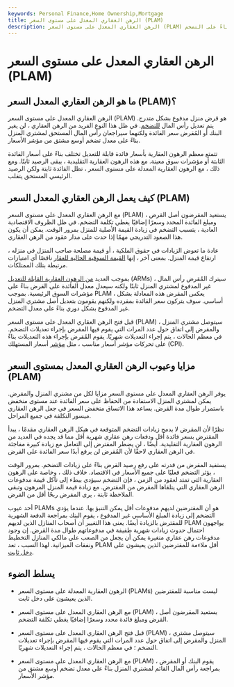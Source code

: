 ```yaml
---
keywords: Personal Finance,Home Ownership,Mortgage
title: الرهن العقاري المعدل على مستوى السعر (PLAM)
description: الرهن العقاري المعدل على مستوى السعر (PLAM) هو رهن عقاري متدرج الدفع حيث يقوم المقرض بمراجعة أصل مشتري المنزل بناءً على التضخم.
---
```


# الرهن العقاري المعدل على مستوى السعر (PLAM)
## ما هو الرهن العقاري المعدل السعر (PLAM)؟

الرهن العقاري المعدل على مستوى السعر (PLAM) هو قرض منزل مدفوع بشكل متدرج. يتم تعديل رأس المال [للتضخم](/inflation). في ظل هذا النوع الفريد من الرهن العقاري ، لن يغير البنك أو المُقرض سعر الفائدة ولكنهما سيراجعان رأس المال المستحق لمشتري المنزل بناءً على معدل تضخم أوسع مشتق من مؤشر الأسعار.

تتمتع معظم الرهون العقارية بأسعار فائدة قابلة للتعديل تختلف بناءً على أسعار الفائدة الثابتة أو مؤشرات سوق معينة. مع هذه الرهون العقارية التقليدية ، يبقى الرصيد ثابتًا. ومع ذلك ، مع الرهون العقارية المعدلة على مستوى السعر ، تظل الفائدة ثابتة ولكن الرصيد الرئيسي المستحق يتقلب.

## كيف يعمل الرهن العقاري المعدل السعر (PLAM)

مع الرهن العقاري المعدل على مستوى السعر (PLAM) ، يستعيد المقرضون أصل القرض ومبلغ الفائدة المحدد وسعرًا إضافيًا يغطي تكلفة التضخم. في ظل الظروف الاقتصادية العادية ، يتسبب التضخم في زيادة القيمة الأصلية للمنزل بمرور الوقت. يمكن أن يكون هذا الصعود التدريجي مهمًا إذا حدث على مدار عقود من الرهن العقاري.

عادة ما تعوض الزيادات في حقوق الملكية ، أو قيمة مصلحة صاحب المنزل في منزله ، ارتفاع قيمة المنزل. بمعنى آخر ، إنها [القيمة السوقية الحالية للعقار](/marketvalue) ناقصًا أي امتيازات مرتبطة بتلك الممتلكات.

بموجب العديد [من الرهون العقارية القابلة للتعديل](/arm) (ARMs) ، سيترك المُقرض رأس المال غير المدفوع لمشتري المنزل ثابتًا ولكنه سيعدل معدل الفائدة على القرض بناءً على مؤشرات السوق الرئيسية. بموجب PLAM ، يعكس المقرض هذه المعادلة بشكل أساسي. سوف يتركون سعر الفائدة بمفرده ولكنهم يقومون بتعديل أصل مشتري المنزل غير المدفوع بشكل دوري بناءً على معدل التضخم.

قبل فتح الرهن العقاري المعدل على مستوى السعر (PLAM) ، سيتوصل مشتري المنزل والمقرض إلى اتفاق حول عدد المرات التي يقوم فيها المقرض بإجراء تعديلات التضخم. في معظم الحالات ، يتم إجراء التعديلات شهريًا. يقوم المُقرض بإجراء هذه التعديلات بناءً على تحركات مؤشر أسعار مناسب ، مثل [مؤشر](/consumerpriceindex) أسعار المستهلك (CPI).

## مزايا وعيوب الرهن العقاري المعدل بمستوى السعر (PLAM)

يوفر الرهن العقاري المعدل على مستوى السعر مزايا لكل من مشتري المنزل والمقرض. يمكن لمشتري المنزل الاستفادة من الحفاظ على سعر الفائدة عند مستوى منخفض باستمرار طوال مدة القرض. يساعد هذا الاتساق منخفض السعر في جعل الرهن العقاري ميسور التكلفة في جميع المراحل.

نظرًا لأن المقرض لا يدمج زيادات التضخم المتوقعة في هيكل الرهن العقاري مقدمًا ، يبدأ المقترض بسعر فائدة أقل ودفعات رهن عقاري شهرية أقل مما قد يجده في العديد من الرهون العقارية التقليدية. أيضًا ، لن يضطر المقترض إلى التعامل مع زيادة كبيرة مفاجئة في الرهن العقاري لاحقًا لأن المُقرض لن يرفع أبدًا سعر الفائدة على القرض.

يستفيد المقرض من قدرته على رفع رصيد القرض بناءً على زيادات التضخم. بمرور الوقت ، يؤثر التضخم فعليًا على جميع الأسعار في الاقتصاد. خلاف ذلك ، وخاصة على الرهون العقارية التي تمتد لعقود من الزمن ، فإن التضخم سيؤدي ببطء إلى تآكل قيمة مدفوعات الرهن العقاري التي يتلقاها المقرض من المقترض. مع زيادة قيمة المنزل المرهون وتبقى الملاحظة ثابتة ، يرى المقرض ربحًا أقل من القرض.

أحد عيوب PLAMs هو أن المقترضين لديهم مدفوعات أقل يمكن التنبؤ بها. عندما يؤدي التضخم إلى زيادة المبلغ الأساسي غير المدفوع ، يقوم البنك بمراجعة الدفعة الشهرية للمقترض بالزيادة أيضًا. يعني هذا التغيير أن أصحاب المنازل الذين لديهم PLAM يواجهون احتمال حدوث زيادات شهرية طفيفة في مدفوعاتهم طوال مدة القرض. إن وجود مدفوعات رهن عقاري متغيرة يمكن أن يجعل من الصعب على مالكي المنازل التخطيط ونفقات الميزانية. لهذا السبب ، تعد PLAM أقل ملاءمة للمقترضين الذين يعيشون على [دخل ثابت](/fixedincome).

## يسلط الضوء

- الرهون العقارية المعدلة على مستوى السعر (PLAMs) ليست مناسبة للمقترضين الذين يعيشون على دخل ثابت.

- مع الرهن العقاري المعدل على مستوى السعر (PLAM) ، يستعيد المقرضون أصل القرض ومبلغ فائدة محدد وسعرًا إضافيًا يغطي تكلفة التضخم.

- قبل فتح الرهن العقاري المعدل على مستوى السعر (PLAM) ، سيتوصل مشتري المنزل والمقرض إلى اتفاق حول عدد المرات التي يقوم فيها المقرض بإجراء تعديلات التضخم ؛ في معظم الحالات ، يتم إجراء التعديلات شهريًا.

- مع الرهن العقاري المعدل على مستوى السعر (PLAM) ، يقوم البنك أو المقرض بمراجعة رأس المال القائم لمشتري المنزل بناءً على معدل تضخم أوسع مشتق من مؤشر الأسعار.


